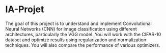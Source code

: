 # IA-Projet


The goal of this project is to understand and implement Convolutional Neural Networks (CNN) for image
classification using different architectures, particularly the VGG model. You will work with the CIFAR-10
dataset and optimize results using regularization and normalization techniques. You will also compare the
performance of various optimizers.
